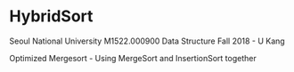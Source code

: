 # HybridSort
Seoul National University 
M1522.000900 Data Structure 
Fall 2018 - U Kang 

Optimized Mergesort - Using MergeSort and InsertionSort together
